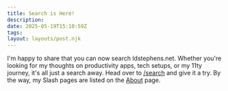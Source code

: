 ```yaml
---
title: Search is Here!
description:
date: 2025-05-19T15:10:59Z
tags:
layout: layouts/post.njk
---
```


I'm happy to share that you can now search ldstephens.net. Whether you're looking for my thoughts on productivity apps, tech setups, or my 11ty journey, it's all just a search away. Head over to [/search](/search/) and give it a try. By the way, my Slash pages are listed on the [About](/about/) page.

